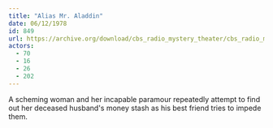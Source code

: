 ```yaml
---
title: "Alias Mr. Aladdin"
date: 06/12/1978
id: 849
url: https://archive.org/download/cbs_radio_mystery_theater/cbs_radio_mystery_theater-0801-0850.zip/cbs_radio_mystery_theater-0801-0850%2Fcbsrmt_0849_alias_mr_aladdin.mp3
actors:
  - 70
  - 16
  - 26
  - 202
---
```

A scheming woman and her incapable paramour repeatedly attempt to find out her deceased husband's money stash as his best friend tries to impede them.